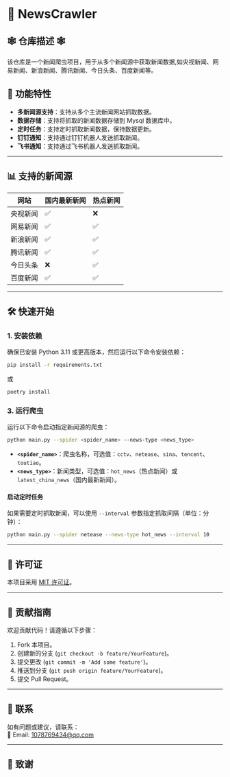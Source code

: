 # 📰 NewsCrawler

## 🕸️ 仓库描述 🕸️

该仓库是一个新闻爬虫项目，用于从多个新闻源中获取新闻数据,如央视新闻、网易新闻、新浪新闻、腾讯新闻、今日头条、百度新闻等。

## 🚀 功能特性

- **多新闻源支持**：支持从多个主流新闻网站抓取数据。
- **数据存储**：支持将抓取的新闻数据存储到 Mysql 数据库中。
- **定时任务**：支持定时抓取新闻数据，保持数据更新。
- **钉钉通知**：支持通过钉钉机器人发送抓取新闻。
- **飞书通知**：支持通过飞书机器人发送抓取新闻。

---

## 📊 支持的新闻源

| 网站   | 国内最新新闻 | 热点新闻 |
|------|--------|------|
| 央视新闻 | ✅      | ❌    |
| 网易新闻 | ✅      | ✅    |
| 新浪新闻 | ✅      | ✅    |
| 腾讯新闻 | ✅      | ✅    |
| 今日头条 | ❌      | ✅    |
| 百度新闻 | ✅      | ✅    |

---

## 🛠️ 快速开始

### 1. 安装依赖

确保已安装 Python 3.11 或更高版本，然后运行以下命令安装依赖：

```bash
pip install -r requirements.txt
```

或

```bash
poetry install
```

### 3. 运行爬虫

运行以下命令启动指定新闻源的爬虫：

```bash
python main.py --spider <spider_name> --news-type <news_type>
```

- **`<spider_name>`**：爬虫名称，可选值：`cctv`、`netease`、`sina`、`tencent`、`toutiao`。
- **`<news_type>`**：新闻类型，可选值：`hot_news`（热点新闻）或 `latest_china_news`（国内最新新闻）。

#### 启动定时任务

如果需要定时抓取新闻，可以使用 `--interval` 参数指定抓取间隔（单位：分钟）：

```bash
python main.py --spider netease --news-type hot_news --interval 10
```



---

## 📜 许可证

本项目采用 [MIT 许可证](LICENSE)。

---

## 🤝 贡献指南

欢迎贡献代码！请遵循以下步骤：

1. Fork 本项目。
2. 创建新的分支 (`git checkout -b feature/YourFeature`)。
3. 提交更改 (`git commit -m 'Add some feature'`)。
4. 推送到分支 (`git push origin feature/YourFeature`)。
5. 提交 Pull Request。

---

## 📧 联系

如有问题或建议，请联系：  
📩 Email: 1078769434@qq.com

---

## 🙏 致谢

